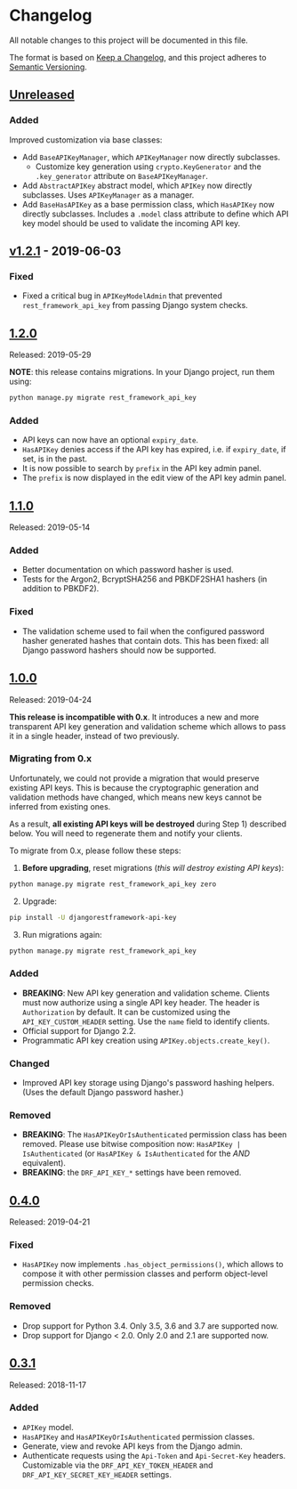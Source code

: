 # Changelog

All notable changes to this project will be documented in this file.

The format is based on [Keep a Changelog](https://keepachangelog.com/en/1.0.0/),
and this project adheres to [Semantic Versioning](https://semver.org/spec/v2.0.0.html).

## [Unreleased]

### Added

Improved customization via base classes:

- Add `BaseAPIKeyManager`, which `APIKeyManager` now directly subclasses.
  - Customize key generation using `crypto.KeyGenerator` and the `.key_generator` attribute on `BaseAPIKeyManager`.
- Add `AbstractAPIKey` abstract model, which `APIKey` now directly subclasses. Uses `APIKeyManager` as a manager.
- Add `BaseHasAPIKey` as a base permission class, which `HasAPIKey` now directly subclasses. Includes a `.model` class attribute to define which API key model should be used to validate the incoming API key.

## [v1.2.1] - 2019-06-03

### Fixed

- Fixed a critical bug in `APIKeyModelAdmin` that prevented `rest_framework_api_key` from passing Django system checks.

## [1.2.0]

Released: 2019-05-29

**NOTE**: this release contains migrations. In your Django project, run them using:

```python
python manage.py migrate rest_framework_api_key
```

### Added

- API keys can now have an optional `expiry_date`.
- `HasAPIKey` denies access if the API key has expired, i.e. if `expiry_date`, if set, is in the past.
- It is now possible to search by `prefix` in the API key admin panel.
- The `prefix` is now displayed in the edit view of the API key admin panel.

## [1.1.0]

Released: 2019-05-14

### Added

- Better documentation on which password hasher is used.
- Tests for the Argon2, BcryptSHA256 and PBKDF2SHA1 hashers (in addition to PBKDF2).

### Fixed

- The validation scheme used to fail when the configured password hasher generated hashes that contain dots. This has been fixed: all Django password hashers should now be supported.

## [1.0.0]

Released: 2019-04-24

**This release is incompatible with 0.x**. It introduces a new and more transparent API key generation and validation scheme which allows to pass it in a single header, instead of two previously.

### Migrating from 0.x

Unfortunately, we could not provide a migration that would preserve existing API keys. This is because the cryptographic generation and validation methods have changed, which means new keys cannot be inferred from existing ones.

As a result, **all existing API keys will be destroyed** during Step 1) described below. You will need to regenerate them and notify your clients.

To migrate from 0.x, please follow these steps:

1. **Before upgrading**, reset migrations (_this will destroy existing API keys_):

```bash
python manage.py migrate rest_framework_api_key zero
```

2. Upgrade:

```bash
pip install -U djangorestframework-api-key
```

3. Run migrations again:

```bash
python manage.py migrate rest_framework_api_key
```

### Added

- **BREAKING**: New API key generation and validation scheme. Clients must now authorize using a single API key header. The header is `Authorization` by default. It can be customized using the `API_KEY_CUSTOM_HEADER` setting. Use the `name` field to identify clients.
- Official support for Django 2.2.
- Programmatic API key creation using `APIKey.objects.create_key()`.

### Changed

- Improved API key storage using Django's password hashing helpers. (Uses the default Django password hasher.)

### Removed

- **BREAKING**: The `HasAPIKeyOrIsAuthenticated` permission class has been removed. Please use bitwise composition now: `HasAPIKey | IsAuthenticated` (or `HasAPIKey & IsAuthenticated` for the _AND_ equivalent).
- **BREAKING**: the `DRF_API_KEY_*` settings have been removed.

## [0.4.0]

Released: 2019-04-21

### Fixed

- `HasAPIKey` now implements `.has_object_permissions()`, which allows to compose it with other permission classes and perform object-level permission checks.

### Removed

- Drop support for Python 3.4. Only 3.5, 3.6 and 3.7 are supported now.
- Drop support for Django < 2.0. Only 2.0 and 2.1 are supported now.

## [0.3.1]

Released: 2018-11-17

### Added

- `APIKey` model.
- `HasAPIKey` and `HasAPIKeyOrIsAuthenticated` permission classes.
- Generate, view and revoke API keys from the Django admin.
- Authenticate requests using the `Api-Token` and `Api-Secret-Key` headers. Customizable via the `DRF_API_KEY_TOKEN_HEADER` and `DRF_API_KEY_SECRET_KEY_HEADER` settings.

[unreleased]: https://github.com/florimondmanca/djangorestframework-api-key/compare/v1.2.1...HEAD
[v1.2.1]: https://github.com/florimondmanca/djangorestframework-api-key/compare/v1.2.0...v1.2.1
[1.2.0]: https://github.com/florimondmanca/djangorestframework-api-key/compare/v1.1.0...v1.2.0
[1.1.0]: https://github.com/florimondmanca/djangorestframework-api-key/compare/v1.0.0...v1.1.0
[1.0.0]: https://github.com/florimondmanca/djangorestframework-api-key/compare/v0.4.0...v1.0.0
[0.4.0]: https://github.com/florimondmanca/djangorestframework-api-key/compare/v0.3.1...v0.4.0
[0.3.1]: https://github.com/florimondmanca/djangorestframework-api-key/compare/9980141e10b1dfeaaca3a6e0deebd36f5c144e7a...v0.3.1
